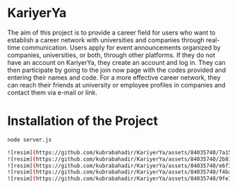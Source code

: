 # KariyerYa

The aim of this project is to provide a career field for users who want to establish a career network with universities and companies through real-time communication. Users apply for event announcements organized by companies, universities, or both, through other platforms. If they do not have an account on KariyerYa, they create an account and log in. They can then participate by going to the join now page with the codes provided and entering their names and code. For a more effective career network, they can reach their friends at university or employee profiles in companies and contact them via e-mail or link.

# Installation of the Project

```bash
node server.js

![resim](https://github.com/kubrabahadir/KariyerYa/assets/84035740/7a15df58-4409-4dd9-8d01-1b37d867f327)
![resim](https://github.com/kubrabahadir/KariyerYa/assets/84035740/2b813cb7-3f77-44a4-91b9-b7b0a6eead11)
![resim](https://github.com/kubrabahadir/KariyerYa/assets/84035740/e6f3454e-1662-4d8f-825f-c98fc7049c2d)
![resim](https://github.com/kubrabahadir/KariyerYa/assets/84035740/f4bacaa7-c526-4500-beee-930ee9c60214)
![resim](https://github.com/kubrabahadir/KariyerYa/assets/84035740/9fe7eb4e-86f5-4731-ad5d-233e3f6f8f27)


